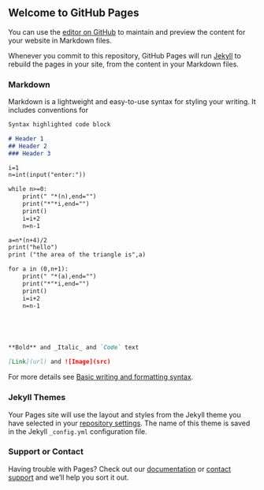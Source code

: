 ## Welcome to GitHub Pages

You can use the [editor on GitHub](https://github.com/deepnilray/deepnilray.github.io/edit/main/index.md) to maintain and preview the content for your website in Markdown files.

Whenever you commit to this repository, GitHub Pages will run [Jekyll](https://jekyllrb.com/) to rebuild the pages in your site, from the content in your Markdown files.

### Markdown

Markdown is a lightweight and easy-to-use syntax for styling your writing. It includes conventions for

```markdown
Syntax highlighted code block

# Header 1
## Header 2
### Header 3

i=1
n=int(input("enter:"))

while n>=0:
    print(" "*(n),end="")
    print("*"*i,end="")
    print()
    i=i+2
    n=n-1

a=n*(n+4)/2 
print("hello")
print ("the area of the triangle is",a)

for a in (0,n+1):
    print(" "*(a),end="")
    print("*"*i,end="")
    print()
    i=i+2
    n=n-1





**Bold** and _Italic_ and `Code` text

[Link](url) and ![Image](src)
```

For more details see [Basic writing and formatting syntax](https://docs.github.com/en/github/writing-on-github/getting-started-with-writing-and-formatting-on-github/basic-writing-and-formatting-syntax).

### Jekyll Themes

Your Pages site will use the layout and styles from the Jekyll theme you have selected in your [repository settings](https://github.com/deepnilray/deepnilray.github.io/settings/pages). The name of this theme is saved in the Jekyll `_config.yml` configuration file.

### Support or Contact

Having trouble with Pages? Check out our [documentation](https://docs.github.com/categories/github-pages-basics/) or [contact support](https://support.github.com/contact) and we’ll help you sort it out.
